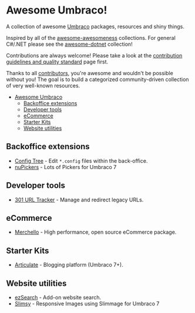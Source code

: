 # Awesome Umbraco!

A collection of awesome [Umbraco](http://umbraco.com/) packages, resources and shiny things.

Inspired by all of the [awesome-awesomeness](https://github.com/bayandin/awesome-awesomeness) collections. For general C#/.NET please see the [awesome-dotnet](https://github.com/quozd/awesome-dotnet/) collection!

Contributions are always welcome! Please take a look at the [contribution guidelines and quality standard](https://github.com/leekelleher/awesome-umbraco/blob/master/CONTRIBUTING.md) page first.

Thanks to all [contributors](https://github.com/leekelleher/awesome-umbraco/graphs/contributors), you're awesome and wouldn't be possible without you! The goal is to build a categorized community-driven collection of very well-known resources.

* [Awesome Umbraco](#awesome-umbraco)
  * [Backoffice extensions](#backoffice-extensions)
  * [Developer tools](#developer-tools)
  * [eCommerce](#ecommerce)
  * [Starter Kits](#starter-kits)
  * [Website utilities](#website-utilities)


## Backoffice extensions

* [Config Tree](http://our.umbraco.org/projects/developer-tools/config-tree) - Edit `*.config` files within the back-office.
* [nuPickers](http://our.umbraco.org/projects/backoffice-extensions/nupickers) - Lots of Pickers for Umbraco 7

## Developer tools

* [301 URL Tracker](http://our.umbraco.org/projects/developer-tools/301-url-tracker) - Manage and redirect legacy URLs.

## eCommerce

* [Merchello](http://www.merchello.com/) - High performance, open source eCommerce package.

## Starter Kits

* [Articulate](http://our.umbraco.org/projects/starter-kits/articulate) - Blogging platform (Umbraco 7+).

## Website utilities

* [ezSearch](http://our.umbraco.org/projects/website-utilities/ezsearch) - Add-on website search.
* [Slimsy](http://our.umbraco.org/projects/website-utilities/slimsy) - Responsive Images using Slimmage for Umbraco 7
